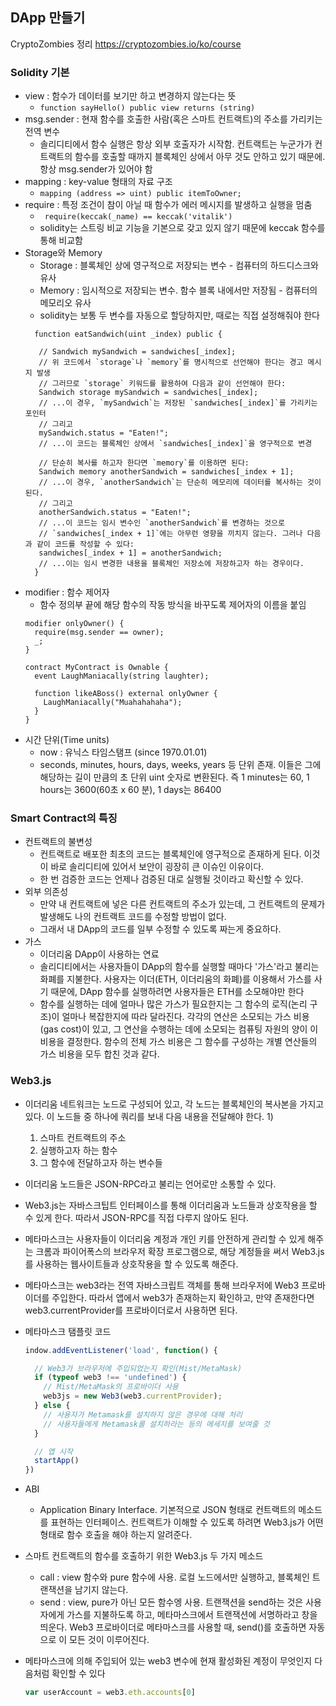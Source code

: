 ## DApp 만들기
CryptoZombies 정리 https://cryptozombies.io/ko/course

### Solidity 기본
* view : 함수가 데이터를 보기만 하고 변경하지 않는다는 뜻
  * `function sayHello() public view returns (string)`
* msg.sender : 현재 함수를 호출한 사람(혹은 스마트 컨트랙트)의 주소를 가리키는 전역 변수
  * 솔리디티에서 함수 실행은 항상 외부 호출자가 시작함. 컨트랙트는 누군가가 컨트랙트의 함수를 호출할 때까지 블록체인 상에서 아무 것도 안하고 있기 때문에. 항상 msg.sender가 있어야 함
* mapping : key-value 형태의 자료 구조
  * ` mapping (address => uint) public itemToOwner; `
* require : 특정 조건이 참이 아닐 때 함수가 에러 메시지를 발생하고 실행을 멈춤
  * ` require(keccak(_name) == keccak('vitalik')`
  * solidity는 스트링 비교 기능을 기본으로 갖고 있지 않기 때문에 keccak 함수를 통해 비교함
* Storage와 Memory
  * Storage : 블록체인 상에 영구적으로 저장되는 변수 - 컴퓨터의 하드디스크와 유사
  * Memory : 임시적으로 저장되는 변수. 함수 블록 내에서만 저장됨 - 컴퓨터의 메모리오 유사
  * solidity는 보통 두 변수를 자동으로 할당하지만, 때로는 직접 설정해줘야 한다
  ```solidity
    function eatSandwich(uint _index) public {
   
     // Sandwich mySandwich = sandwiches[_index];
     // 위 코드에서 `storage`나 `memory`를 명시적으로 선언해야 한다는 경고 메시지 발생 
     // 그러므로 `storage` 키워드를 활용하여 다음과 같이 선언해야 한다:
     Sandwich storage mySandwich = sandwiches[_index];
     // ...이 경우, `mySandwich`는 저장된 `sandwiches[_index]`를 가리키는 포인터
     // 그리고 
     mySandwich.status = "Eaten!";
     // ...이 코드는 블록체인 상에서 `sandwiches[_index]`을 영구적으로 변경

     // 단순히 복사를 하고자 한다면 `memory`를 이용하면 된다: 
     Sandwich memory anotherSandwich = sandwiches[_index + 1];
     // ...이 경우, `anotherSandwich`는 단순히 메모리에 데이터를 복사하는 것이 된다. 
     // 그리고 
     anotherSandwich.status = "Eaten!";
     // ...이 코드는 임시 변수인 `anotherSandwich`를 변경하는 것으로 
     // `sandwiches[_index + 1]`에는 아무런 영향을 끼치지 않는다. 그러나 다음과 같이 코드를 작성할 수 있다: 
     sandwiches[_index + 1] = anotherSandwich;
     // ...이는 임시 변경한 내용을 블록체인 저장소에 저장하고자 하는 경우이다.
    }
  ```  
* modifier : 함수 제어자
  * 함수 정의부 끝에 해당 함수의 작동 방식을 바꾸도록 제어자의 이름을 붙임
  ```solidity
  modifier onlyOwner() {
    require(msg.sender == owner);
    _;
  }
  
  contract MyContract is Ownable {
    event LaughManiacally(string laughter);

    function likeABoss() external onlyOwner {
      LaughManiacally("Muahahahaha");
    }
  }
  ```
* 시간 단위(Time units)
  * now : 유닉스 타임스탬프 (since 1970.01.01)
  * seconds, minutes, hours, days, weeks, years 등 단위 존재. 이들은 그에 해당하는 길이 만큼의 초 단위 uint 숫자로 변환된다. 즉 1 minutes는 60, 1 hours는 3600(60초 x 60 분), 1 days는 86400
  
### Smart Contract의 특징
* 컨트랙트의 불변성
  * 컨트랙트로 배포한 최초의 코드는 블록체인에 영구적으로 존재하게 된다. 이것이 바로 솔리디티에 있어서 보안이 굉장히 큰 이슈인 이유이다.
  * 한 번 검증한 코드는 언제나 검증된 대로 실행될 것이라고 확신할 수 있다.
* 외부 의존성
  * 만약 내 컨트랙트에 넣은 다른 컨트랙트의 주소가 있는데, 그 컨트랙트의 문제가 발생해도 나의 컨트랙트 코드를 수정할 방법이 없다.
  * 그래서 내 DApp의 코드를 일부 수정할 수 있도록 짜는게 중요하다.
* 가스
  * 이더리움 DApp이 사용하는 연료
  * 솔리디티에서는 사용자들이 DApp의 함수를 실행할 때마다 '가스'라고 불리는 화폐를 지불한다. 사용자는 이더(ETH, 이더리움의 화폐)를 이용해서 가스를 사기 때문에, DApp 함수를 실행하려면 사용자들은 ETH를 소모해야만 한다
  * 함수를 실행하는 데에 얼마나 많은 가스가 필요한지는 그 함수의 로직(논리 구조)이 얼마나 복잡한지에 따라 달라진다. 각각의 연산은 소모되는 가스 비용(gas cost)이 있고, 그 연산을 수행하는 데에 소모되는 컴퓨팅 자원의 양이 이 비용을 결정한다. 함수의 전체 가스 비용은 그 함수를 구성하는 개별 연산들의 가스 비용을 모두 합친 것과 같다.

### Web3.js
* 이더리움 네트워크는 노드로 구성되어 있고, 각 노드는 블록체인의 복사본을 가지고 있다. 이 노드들 중 하나에 쿼리를 보내 다음 내용을 전달해야 한다. 1) 
  1. 스마트 컨트랙트의 주소
  2. 실행하고자 하는 함수
  3. 그 함수에 전달하고자 하는 변수들
* 이더리움 노드들은 JSON-RPC라고 불리는 언어로만 소통할 수 있다.
* Web3.js는 자바스크팁트 인터페이스를 통해 이더리움과 노드들과 상호작용을 할 수 있게 한다. 따라서 JSON-RPC를 직접 다루지 않아도 된다.
* 메타마스크는 사용자들이 이더리움 계정과 개인 키를 안전하게 관리할 수 있게 해주는 크롬과 파이어폭스의 브라우저 확장 프로그램으로, 해당 계정들을 써서 Web3.js를 사용하는 웹사이트들과 상호작용을 할 수 있도록 해준다.
* 메타마스크는 web3라는 전역 자바스크립트 객체를 통해 브라우저에 Web3 프로바이더를 주입한다. 따라서 앱에서 web3가 존재하는지 확인하고, 만약 존재한다면 web3.currentProvider를 프로바이더로서 사용하면 된다.
* 메타마스크 탬플릿 코드
  ```javascript
  indow.addEventListener('load', function() {

    // Web3가 브라우저에 주입되었는지 확인(Mist/MetaMask)
    if (typeof web3 !== 'undefined') {
      // Mist/MetaMask의 프로바이더 사용
      web3js = new Web3(web3.currentProvider);
    } else {
      // 사용자가 Metamask를 설치하지 않은 경우에 대해 처리
      // 사용자들에게 Metamask를 설치하라는 등의 메세지를 보여줄 것
    }

    // 앱 시작
    startApp()
  })
  
* ABI
  * Application Binary Interface. 기본적으로 JSON 형태로 컨트랙트의 메소드를 표현하는 인터페이스. 컨트랙트가 이해할 수 있도록 하려면 Web3.js가 어떤 형태로 함수 호출을 해야 하는지 알려준다.
* 스마트 컨트랙트의 함수를 호출하기 위한 Web3.js 두 가지 메소드
  * call : view 함수와 pure 함수에 사용. 로컬 노드에서만 실행하고, 블록체인 트랜잭션을 남기지 않는다.
  * send : view, pure가 아닌 모든 함수엥 사용. 트랜잭션을 send하는 것은 사용자에게 가스를 지불하도록 하고, 메타마스크에서 트랜잭션에 서명하라고 창을 띄운다. Web3 프로바이더로 메타마스크를 사용할 때, send()를 호출하면 자동으로 이 모든 것이 이루어진다.

* 메타마스크에 의해 주입되어 있는 web3 변수에 현재 활성화된 계정이 무엇인지 다음처럼 확인할 수 있다
  ```javascript
  var userAccount = web3.eth.accounts[0]
  ```
